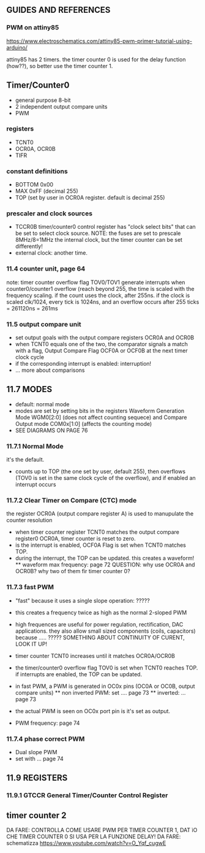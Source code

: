 ## GUIDES AND REFERENCES

### PWM on attiny85
https://www.electroschematics.com/attiny85-pwm-primer-tutorial-using-arduino/

attiny85 has 2 timers. the timer counter 0 is used for the delay function (how??), so better use the timer counter 1.

## Timer/Counter0
* general purpose 8-bit 
* 2 independent output compare units
* PWM

### registers
* TCNT0
* OCR0A, OCR0B
* TIFR

### constant definitions
* BOTTOM 0x00
* MAX 0xFF (decimal 255)
* TOP (set by user in OCR0A register. default is decimal 255)

### prescaler and clock sources
* TCCR0B timer/counter0 control register has "clock select bits" that can be set to select clock source. NOTE: the fuses are set to prescale 8MHz/8=1MHz the internal clock, but the timer counter can be set differently!
* external clock: another time.

### 11.4 counter unit, page 64
note: timer counter overflow flag TOV0/TOV1 generate interrupts when counter0/counter1 overflow (reach beyond 255, the time is scaled with the frequency scaling. if the count uses the clock, after 255ns. if the clock is scaled clk/1024, every tick is 1024ns, and an overflow occurs after 255 ticks = 261120ns = 261ms

### 11.5 output compare unit
* set output goals with the output compare registers OCR0A and OCR0B
* when TCNT0 equals one of the two, the comparator signals a match with a flag, Output Compare Flag OCF0A or OCF0B at the next timer clock cycle
* if the corresponding interrupt is enabled: interruption!
* ... more about comparisons

## 11.7 MODES
* default: normal mode
* modes are set by setting bits in the registers Waveform Generation Mode WGM0[2:0] (does not affect counting sequece) and Compare Output mode COM0x[1:0] (affects the counting mode)
* SEE DIAGRAMS ON PAGE 76

### 11.7.1 Normal Mode
it's the default.
* counts up to TOP (the one set by user, default 255), then overflows (TOV0 is set in the same clock cycle of the overflow), and if enabled an interrupt occurs

### 11.7.2 Clear Timer on Compare (CTC) mode
the register OCR0A (output compare register A) is used to manupulate the counter resolution
* when timer counter register TCNT0 matches the output compare register0 OCR0A, timer counter is reset to zero. 
* is the interrupt is enabled, OCF0A Flag is set when TCNT0 matches TOP. 
* during the interrupt, the TOP can be updated. this creates a waveform!
** waveform max frequency: page 72
QUESTION: why use OCR0A and OCR0B? why two of them fir timer counter 0?

### 11.7.3 fast PWM
* "fast" because it uses a single slope operation: ?????
* this creates a frequency twice as high as the normal 2-sloped PWM
* high frequences are useful for power regulation, rectification, DAC applications. they also allow small sized components (coils, capacitors) because ..... ????? SOMETHING ABOUT CONTINUITY OF CURENT, LOOK IT UP!
* timer counter TCNT0 increases until it matches OCR0A/OCR0B
* the timer/counter0 overflow flag TOV0 is set when TCNT0 reaches TOP. if interrupts are enabled, the TOP can be updated.
* in fast PWM, a PWM is generated in OC0x pins (OC0A or OC0B, output compare units)
** non inverted PWM: set .... page 73
** inverted: ... page 73

* the actual PWM is seen on OC0x port pin is it's set as output.
* PWM frequency: page 74

### 11.7.4 phase correct PWM
* Dual slope PWM
* set with ... page 74


## 11.9 REGISTERS

### 11.9.1 GTCCR General Timer/Counter Control Register


## timer counter 2

DA FARE: CONTROLLA COME USARE PWM PER TIMER COUNTER 1, DAT ìO CHE TIMER COUNTER 0 SI USA PER LA FUNZIONE DELAY!
DA FARE: schematizza https://www.youtube.com/watch?v=O_Yqf_cugwE
